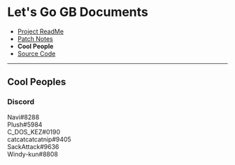 # Let's Go GB Documents
- [Project ReadMe](https://crunchepillar.github.io/LetsgoGB/LetsGoReadMe)
- [Patch Notes](https://crunchepillar.github.io/LetsgoGB/PatchNotes)
- **Cool People**
- [Source Code](https://github.com/Crunchepillar/LetsgoGB)
---
## Cool Peoples
### Discord
Navi#8288  
Plush#5984  
C_DOS_KEZ#0190  
catcatcatcatnip#9405  
SackAttack#9636  
Windy-kun#8808  
